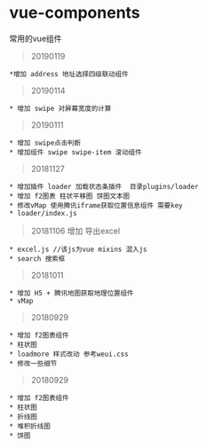 # vue-components
常用的vue组件

> 20190119

    *增加 address 地址选择四级联动组件
    
> 20190114

    * 增加 swipe 对屏幕宽度的计算
    
> 20190111

    * 增加 swipe点击判断
    * 增加组件 swipe swipe-item 滚动组件
    
> 20181127 

    * 增加插件 loader 加载状态条插件  目录plugins/loader
    * 增加 f2图表 柱状平移图 饼图文本图
    * 修改vMap 使用腾讯iframe获取位置信息组件 需要key
    * loader/index.js

> 20181106 增加 导出excel

    * excel.js //该js为vue mixins 混入js
    * search 搜索框

> 20181011 

    * 增加 H5 + 腾讯地图获取地理位置组件
    * vMap
    
> 20180929 

    * 增加 f2图表组件 
    * 柱状图
    * loadmore 样式改动 参考weui.css
    * 修改一些细节
    
> 20180929 

    * 增加 f2图表组件 
    * 柱状图
    * 折线图
    * 堆积折线图
    * 饼图
